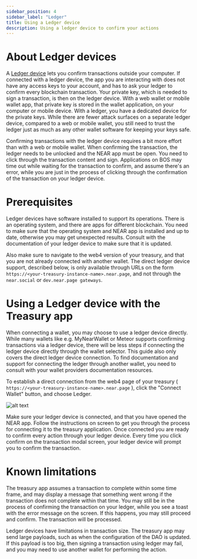 ```yaml
---
sidebar_position: 4
sidebar_label: "Ledger"
title: Using a Ledger device
description: Using a ledger device to confirm your actions
---
```


# About Ledger devices

A [Ledger device](https://www.ledger.com/) lets you confirm transactions outside your computer. If connected with a ledger device, the app you are interacting with does not have any access keys to your account, and has to ask your ledger to confirm every blockchain transaction. Your private key, which is needed to sign a transaction, is then on the ledger device. With a web wallet or mobile wallet app, that private key is stored in the wallet application, on your computer or mobile device. With a ledger, you have a dedicated device for the private keys. While there are fewer attack surfaces on a separate ledger device, compared to a web or mobile wallet, you still need to trust the ledger just as much as any other wallet software for keeping your keys safe.

Confirming transactions with the ledger device requires a bit more effort than with a web or mobile wallet. When confirming the transaction, the ledger needs to be unlocked and the NEAR app must be open. You need to click through the transaction content and sign. Applications on BOS may time out while waiting for the transaction to confirm, and assume there's an error, while you are just in the process of clicking through the confirmation of the transaction on your ledger device.

# Prerequisites

Ledger devices have software installed to support its operations. There is an operating system, and there are apps for different blockchain. You need to make sure that the operating system and NEAR app is installed and up to date, otherwise you may get unexpected results. Consult with the documentation of your ledger device to make sure that it is updated.

Also make sure to navigate to the web4 version of your treasury, and that you are not already connected with another wallet. The direct ledger device support, described below, is only available through URLs on the form `https://<your-treasury-instance-name>.near.page`, and not through the `near.social` or `dev.near.page gateways`.

# Using a Ledger device with the Treasury app

When connecting a wallet, you may choose to use a ledger device directly. While many wallets like e.g. MyNearWallet or Meteor supports confirming transactions via a ledger device, there will be less steps if connecting the ledger device directly through the wallet selector. This guide also only covers the direct ledger device connection. To find documentation and support for connecting the ledger through another wallet, you need to consult with your wallet providers documentation resources.

To establish a direct connection from the web4 page of your treasury ( `https://<your-treasury-instance-name>.near.page` ), click the "Connect Wallet" button, and choose Ledger.

![alt text](/img/screens/wallet-selector-ledger.png)

Make sure your ledger device is connected, and that you have opened the NEAR app. Follow the instructions on screen to get you through the process for connecting it to the treasury application. Once connected you are ready to confirm every action through your ledger device. Every time you click confirm on the transaction modal screen, your ledger device will prompt you to confirm the transaction.

# Known limitations

The treasury app assumes a transaction to complete within some time frame, and may display a message that something went wrong if the transaction does not complete within that time. You may still be in the process of confirming the transaction on your ledger, while you see a toast with the error message on the screen. If this happens, you may still proceed and confirm. The transaction will be processed.

Ledger devices have limitations in transaction size. The treasury app may send large payloads, such as when the configuration of the DAO is updated. If this payload is too big, then signing a transaction using ledger may fail, and you may need to use another wallet for performing the action.

